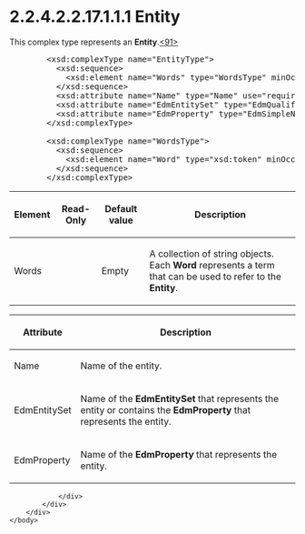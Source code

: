 <html dir="LTR" xmlns:mshelp="http://msdn.microsoft.com/mshelp" xmlns:ddue="http://ddue.schemas.microsoft.com/authoring/2003/5" xmlns:xlink="http://www.w3.org/1999/xlink" xmlns:tool="http://www.microsoft.com/tooltip">
    <head>
        <meta http-equiv="Content-Type" content="text/html; CHARSET=utf-8"></meta>
        <meta name="save" content="history"></meta>
        <title>2.2.4.2.2.17.1.1.1 Entity</title>
        <xml>
            <mshelp:toctitle title="2.2.4.2.2.17.1.1.1 Entity"></mshelp:toctitle>
            <mshelp:rltitle title="[MS-SSAS]: Entity"></mshelp:rltitle>
            <mshelp:keyword index="A" term="37bd2fad-8dd2-482d-abc4-cb1471f3f051"></mshelp:keyword>
            <mshelp:attr name="DCSext.ContentType" value="open specification"></mshelp:attr>
            <mshelp:attr name="AssetID" value="37bd2fad-8dd2-482d-abc4-cb1471f3f051"></mshelp:attr>
            <mshelp:attr name="TopicType" value="kbRef"></mshelp:attr>
            <mshelp:attr name="DCSext.Title" value="[MS-SSAS]: Entity" />
        </xml>
    </head>
    <body>
        <div id="header">
            <h1 class="heading">2.2.4.2.2.17.1.1.1 Entity</h1>
        </div>
        <div id="mainSection">
            <div id="mainBody">
                <div id="allHistory" class="saveHistory"></div>
                <div id="sectionSection0" class="section" name="collapseableSection">
                    

<p>This complex
type represents an <b>Entity</b>.<a id="Appendix_A_Target_91"></a><a href="b9ac4859-2662-44ca-b131-9addd8b953dc.htm#Appendix_A_91" aria-label="Product behavior note 91">&lt;91&gt;</a></p>

<dl>
<dd>
<div><pre>   &lt;xsd:complexType name=&quot;EntityType&quot;&gt;
     &lt;xsd:sequence&gt;
       &lt;xsd:element name=&quot;Words&quot; type=&quot;WordsType&quot; minOccurs=&quot;0&quot; maxOccurs=&quot;1&quot; /&gt;
     &lt;/xsd:sequence&gt;
     &lt;xsd:attribute name=&quot;Name&quot; type=&quot;Name&quot; use=&quot;required&quot; /&gt;
     &lt;xsd:attribute name=&quot;EdmEntitySet&quot; type=&quot;EdmQualifiedName&quot; use=&quot;required&quot; /&gt;
     &lt;xsd:attribute name=&quot;EdmProperty&quot; type=&quot;EdmSimpleName&quot; use=&quot;optional&quot; /&gt;
   &lt;/xsd:complexType&gt;
  
   &lt;xsd:complexType name=&quot;WordsType&quot;&gt;
     &lt;xsd:sequence&gt;
       &lt;xsd:element name=&quot;Word&quot; type=&quot;xsd:token&quot; minOccurs=&quot;1&quot; /&gt;
     &lt;/xsd:sequence&gt;
   &lt;/xsd:complexType&gt;
</pre></div>
</dd></dl>

<table>
 <thead>
  <tr>
   <th>
   <p>Element</p>
   </th>
   <th>
   <p>Read-Only</p>
   </th>
   <th>
   <p>Default value</p>
   </th>
   <th>
   <p>Description</p>
   </th>
  </tr>
 </thead>
 <tr>
  <td>
  <p>Words</p>
  </td>
  <td>
  <p> </p>
  </td>
  <td>
  <p>Empty</p>
  </td>
  <td>
  <p>A collection of string
  objects. Each <b>Word</b> represents a term that can be used to refer to the <b>Entity</b>.</p>
  </td>
 </tr>
</table>

<p> </p>

<table>
 <thead>
  <tr>
   <th>
   <p>Attribute</p>
   </th>
   <th>
   <p>Description</p>
   </th>
  </tr>
 </thead>
 <tr>
  <td>
  <p>Name</p>
  </td>
  <td>
  <p>Name of the entity.</p>
  </td>
 </tr>
 <tr>
  <td>
  <p>EdmEntitySet</p>
  </td>
  <td>
  <p>Name of the <b>EdmEntitySet</b>
  that represents the entity or contains the <b>EdmProperty</b> that represents
  the entity.</p>
  </td>
 </tr>
 <tr>
  <td>
  <p>EdmProperty</p>
  </td>
  <td>
  <p>Name of the <b>EdmProperty</b>
  that represents the entity.</p>
  </td>
 </tr>
</table>

<p> </p>


                </div>
            </div>
        </div>
    </body>
</html>
